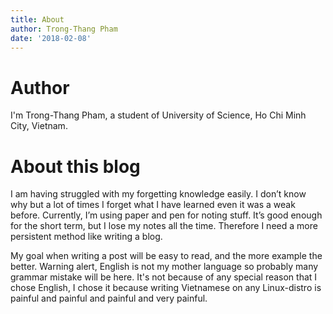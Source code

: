 ```yaml
---
title: About
author: Trong-Thang Pham
date: '2018-02-08'
---
```


# Author

I'm Trong-Thang Pham, a student of University of Science, Ho Chi Minh City, Vietnam. 

# About this blog

I am having struggled with my forgetting knowledge easily. I don’t know why but a lot of times I forget what I have learned even it was a weak before. Currently, I’m using paper and pen for noting stuff. It’s good enough for the short term, but I lose my notes all the time. Therefore I need a more persistent method like writing a blog.

My goal when writing a post will be easy to read, and the more example the better. Warning alert, English is not my mother language so probably many grammar mistake will be here. It's not because of any special reason that I chose English, I chose it because writing Vietnamese on any Linux-distro is painful and painful and painful and very painful. 